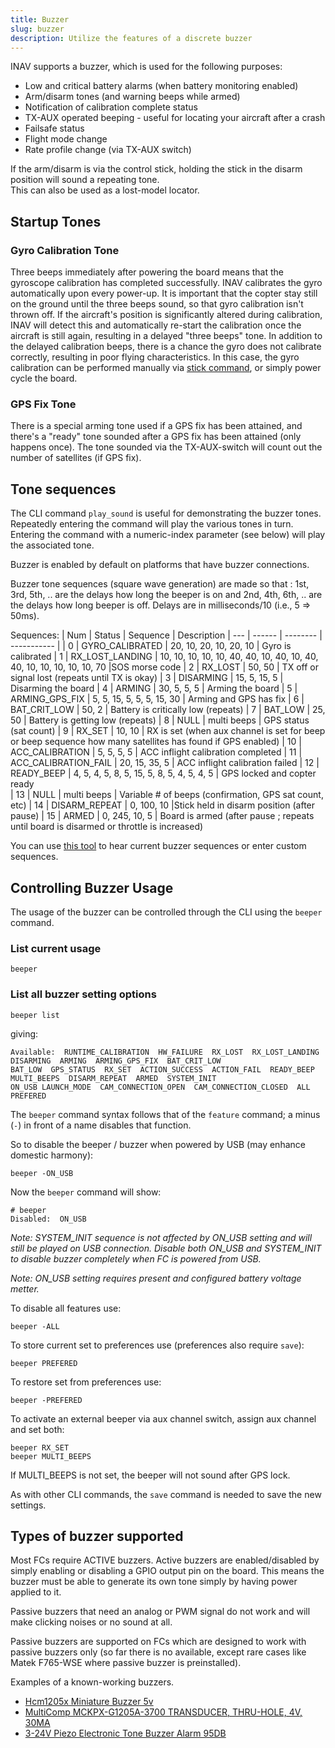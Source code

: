 ```yaml
---
title: Buzzer
slug: buzzer
description: Utilize the features of a discrete buzzer
---
```


INAV supports a buzzer, which is used for the following purposes:

 * Low and critical battery alarms (when battery monitoring enabled)
 * Arm/disarm tones (and warning beeps while armed)
 * Notification of calibration complete status
 * TX-AUX operated beeping - useful for locating your aircraft after a crash
 * Failsafe status
 * Flight mode change
 * Rate profile change (via TX-AUX switch)

If the arm/disarm is via the control stick, holding the stick in the disarm position will sound a repeating tone.  
This can also be used as a lost-model locator.

## Startup Tones

### Gyro Calibration Tone
Three beeps immediately after powering the board means that the gyroscope calibration has completed successfully. 
INAV calibrates the gyro automatically upon every power-up. 
It is important that the copter stay still on the ground until the three beeps sound, so that gyro calibration isn't thrown off. 
If the aircraft's position is significantly altered during calibration, INAV will detect this and automatically re-start the calibration once the aircraft is still again, resulting in a delayed "three beeps" tone. 
In addition to the delayed calibration beeps, there is a chance the gyro does not calibrate correctly, resulting in poor flying characteristics. 
In this case, the gyro calibration can be performed manually via [stick command](stickcommands.md), or simply power cycle the board.

### GPS Fix Tone
There is a special arming tone used if a GPS fix has been attained, and there's a "ready" tone sounded after a GPS fix has been attained (only happens once).  The tone sounded via the TX-AUX-switch will count out the number of satellites (if GPS fix).

## Tone sequences

The CLI command `play_sound` is useful for demonstrating the buzzer tones. Repeatedly entering the command will play the various tones in turn. Entering the command with a numeric-index parameter (see below) will play the associated tone.

Buzzer is enabled by default on platforms that have buzzer connections.

Buzzer tone sequences (square wave generation) are made so that : 1st, 3rd, 5th, .. are the delays how long the beeper is on and 2nd, 4th, 6th, .. are the delays how long beeper is off. Delays are in milliseconds/10 (i.e., 5 => 50ms).

Sequences:
| Num | Status | Sequence | Description
| --- | ------ | -------- | ----------- |
| 0   | GYRO_CALIBRATED | 20, 10, 20, 10, 20, 10 | Gyro is calibrated
| 1   | RX_LOST_LANDING | 10, 10, 10, 10, 10, 40, 40, 10, 40, 10, 40, 40, 10, 10, 10, 10, 10, 70 |SOS morse code
| 2   | RX_LOST | 50, 50 | TX off or signal lost (repeats until TX is okay)
| 3   | DISARMING | 15, 5, 15, 5 | Disarming the board
| 4   | ARMING | 30, 5, 5, 5 | Arming the board
| 5   | ARMING_GPS_FIX | 5, 5, 15, 5, 5, 5, 15, 30 | Arming and GPS has fix
| 6   | BAT_CRIT_LOW | 50, 2 | Battery is critically low (repeats)
| 7   | BAT_LOW | 25, 50 | Battery is getting low (repeats)
| 8   | NULL | multi beeps | GPS status (sat count)
| 9   | RX_SET | 10, 10	| RX is set (when aux channel is set for beep or beep sequence how many satellites has found if GPS enabled)
| 10  | ACC_CALIBRATION | 5, 5, 5, 5 | ACC inflight calibration completed
| 11  | ACC_CALIBRATION_FAIL | 20, 15, 35, 5 | ACC inflight calibration failed
| 12  | READY_BEEP | 4, 5, 4, 5, 8, 5, 15, 5, 8, 5, 4, 5, 4, 5 | GPS locked and copter ready   
| 13  | NULL | multi beeps | Variable # of beeps (confirmation, GPS sat count, etc)
| 14  | DISARM_REPEAT | 0, 100, 10 |Stick held in disarm position (after pause)
| 15  | ARMED | 0, 245, 10, 5 | Board is armed (after pause ; repeats until board is disarmed or throttle is increased)

You can use [this tool](https://www.mrd-rc.com/tutorials-tools-and-testing/useful-tools/helpful-inav-buzzer-code-checker/) to hear current buzzer sequences or enter custom sequences.

## Controlling Buzzer Usage

The usage of the buzzer can be controlled through the CLI using the `beeper` command.

### List current usage

```
beeper 
```
### List all buzzer setting options

```
beeper list
```
giving:

```
Available:  RUNTIME_CALIBRATION  HW_FAILURE  RX_LOST  RX_LOST_LANDING  DISARMING  ARMING  ARMING_GPS_FIX  BAT_CRIT_LOW
BAT_LOW  GPS_STATUS  RX_SET  ACTION_SUCCESS  ACTION_FAIL  READY_BEEP  MULTI_BEEPS  DISARM_REPEAT  ARMED  SYSTEM_INIT
ON_USB LAUNCH_MODE  CAM_CONNECTION_OPEN  CAM_CONNECTION_CLOSED  ALL  PREFERED
```

The `beeper` command  syntax follows that of the `feature` command; a minus (`-`) in front of a name disables that function.

So to disable the beeper / buzzer when 	powered by USB (may enhance domestic harmony):

```
beeper -ON_USB
```

Now the `beeper` command will show:

```
# beeper
Disabled:  ON_USB
```

*Note: SYSTEM_INIT sequence is not affected by ON_USB setting and will still be played on USB connection. Disable both ON_USB and SYSTEM_INIT to disable buzzer completely when FC is powered from USB.*

*Note: ON_USB setting requires present and configured battery voltage metter.*

To disable all features use:

```
beeper -ALL
```

To store current set to preferences use (preferences also require ```save```):

```
beeper PREFERED
```

To restore set from preferences use:

```
beeper -PREFERED
```

To activate an external beeper via aux channel switch, assign aux channel and set both:

```
beeper RX_SET
beeper MULTI_BEEPS
```
If MULTI_BEEPS is not set, the beeper will not sound after GPS lock.

As with other CLI commands, the `save` command is needed to save the new settings.

## Types of buzzer supported

Most FCs require ACTIVE buzzers. Active buzzers are enabled/disabled by simply enabling or disabling a GPIO output pin on the board.
This means the buzzer must be able to generate its own tone simply by having power applied to it.

Passive buzzers that need an analog or PWM signal do not work and will make clicking noises or no sound at all.

Passive buzzers are supported on FCs which are designed to work with passive buzzers only (so far there is no available, except rare cases like Matek F765-WSE where passive buzzer is preinstalled).

Examples of a known-working buzzers.

 * [Hcm1205x Miniature Buzzer 5v](http://www.rapidonline.com/Audio-Visual/Hcm1205x-Miniature-Buzzer-5v-35-0055)
 * [MultiComp MCKPX-G1205A-3700 TRANSDUCER, THRU-HOLE, 4V, 30MA](http://uk.farnell.com/multicomp/mckpx-g1205a-3700/transducer-thru-hole-4v-30ma/dp/2135914?CMP=i-bf9f-00001000)
 * [3-24V Piezo Electronic Tone Buzzer Alarm 95DB](https://inavflight.com/shop/s/bg/919348)
